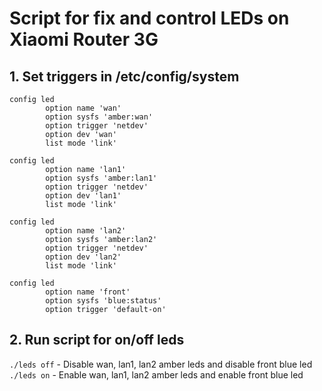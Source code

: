 # Script for fix and control LEDs on Xiaomi Router 3G
## 1. Set triggers in /etc/config/system
```
config led
        option name 'wan'
        option sysfs 'amber:wan'
        option trigger 'netdev'
        option dev 'wan'
        list mode 'link'

config led
        option name 'lan1'
        option sysfs 'amber:lan1'
        option trigger 'netdev'
        option dev 'lan1'
        list mode 'link'

config led
        option name 'lan2'
        option sysfs 'amber:lan2'
        option trigger 'netdev'
        option dev 'lan2'
        list mode 'link'

config led
        option name 'front'
        option sysfs 'blue:status'
        option trigger 'default-on'
```
## 2. Run script for on/off leds
`./leds off` - Disable wan, lan1, lan2 amber leds and disable front blue led  
`./leds on` - Enable wan, lan1, lan2 amber leds and enable front blue led
